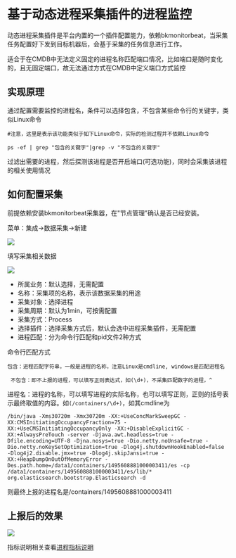 # 基于动态进程采集插件的进程监控

动态进程采集插件是平台内置的一个插件配置能力，依赖bkmonitorbeat，当采集任务配置好下发到目标机器后，会基于采集的任务信息进行工作。

适合于在CMDB中无法定义固定的进程名称匹配端口情况，比如端口是随时变化的，且无固定端口，故无法通过方式在CMDB中定义端口方式监控

## 实现原理 

通过配置需要监控的进程名，条件可以选择包含，不包含某些命令行的关键字，类似Linux命令

```
#注意，这里是表示该功能类似于如下Linux命令，实际的检测过程并不依赖Linux命令

ps -ef | grep "包含的关键字"|grep -v "不包含的关键字"
```
过滤出需要的进程，然后探测该进程是否开启端口(可选功能)，同时会采集该进程的相关使用情况


## 如何配置采集

前提依赖安装bkmonitorbeat采集器，在"节点管理"确认是否已经安装。 


菜单：集成->数据采集->新建

![](media/16618479405249.jpg)

填写采集相关数据

![](media/16618479892618.jpg)

* 所属业务：默认选择，无需配置
* 名称：采集项的名称，表示该数据采集的用途
* 采集对象：选择进程
* 采集周期：默认为1min，可按需配置
* 采集方式：Process
* 选择插件：选择采集方式后，默认会选中进程采集插件，无需配置
* 进程匹配：分为命令行匹配和pid文件2种方式


命令行匹配方式

```
包含：进程匹配字符串，一般是进程的名称，注意Linux是cmdline, windows是匹配进程名

 不包含：即不上报的进程，可以填写正则表达式，如(\d+)，不采集匹配数字的进程，^
```

进程名：进程的名称，可以填写进程的实际名称，也可以填写正则，正则的括号表示最终取值的内容。如`(/containers/\d+)`，如其cmdline为

```
/bin/java -Xms30720m -Xmx30720m -XX:+UseConcMarkSweepGC -XX:CMSInitiatingOccupancyFraction=75 -XX:+UseCMSInitiatingOccupancyOnly -XX:+DisableExplicitGC -XX:+AlwaysPreTouch -server -Djava.awt.headless=true -Dfile.encoding=UTF-8 -Djna.nosys=true -Dio.netty.noUnsafe=true -Dio.netty.noKeySetOptimization=true -Dlog4j.shutdownHookEnabled=false -Dlog4j2.disable.jmx=true -Dlog4j.skipJansi=true -XX:+HeapDumpOnOutOfMemoryError -Des.path.home=/data1/containers/1495608881000003411/es -cp /data1/containers/1495608881000003411/es/lib/* org.elasticsearch.bootstrap.Elasticsearch -d
```

则最终上报的进程名是/containers/1495608881000003411

## 上报后的效果

![](media/16618480798832.jpg)


指标说明相关查看[进程指标说明](./process_metrics.md)


 

